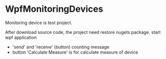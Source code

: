 # WpfMonitoringDevices
Monitoring device is test project.

After download source code, the project need restore nugets package.
start wpf application

- 'send' and 'receive' (button) counting message
- button 'Calculate Measure' is for calculate measure of device

